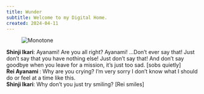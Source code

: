 ```yaml
---
title: Wunder
subtitle: Welcome to my Digital Home.
created: 2024-04-11
---
```

<figure><img src="https://i.pinimg.com/564x/0f/17/30/0f17306aac1161a8c4438249f94bbcf8.jpg" alt="Monotone"></figure>
<p><strong>Shinji Ikari</strong>: Ayanami! Are you all right? Ayanami! …Don’t ever say that! Just don’t say that you have nothing else! Just don’t say that! And don’t say goodbye when you leave for a mission, it’s just too sad. [sobs quietly]<br>
    <strong>Rei Ayanami </strong>: Why are you crying? I’m very sorry I don’t know what I should do or feel at a time like this.<br>
    <strong>Shinji Ikari</strong>: Why don’t you just try smiling?
    [Rei smiles]</p>
